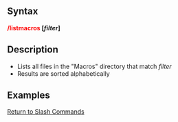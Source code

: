 ## Syntax

**<span style="color:red">/listmacros</span> \[*filter*\]**

## Description

-   Lists all files in the "Macros" directory that match *filter*
-   Results are sorted alphabetically

## Examples

[Return to Slash Commands](slash-commands.md)



